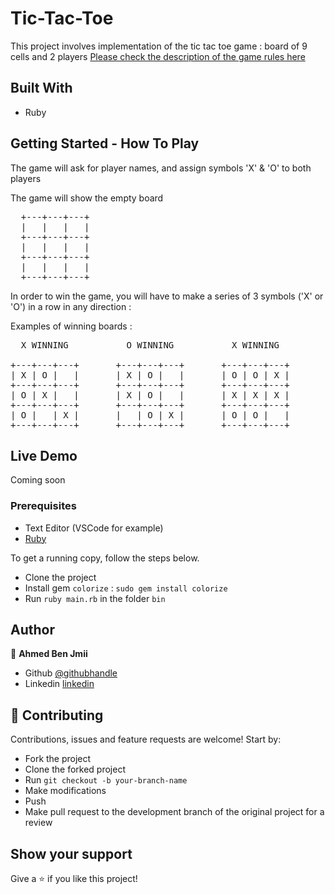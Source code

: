 # Tic-Tac-Toe

> 

This project involves implementation of the tic tac toe game : board of 9 cells and 2 players
[Please check the description of the game rules here](https://www.youtube.com/watch?v=USEjXNCTvcc)

## Built With

- Ruby

## Getting Started - How To Play

The game will ask for player names, and assign symbols 'X' & 'O' to both players

The game will show the empty board 

<pre>
  +---+---+---+ 
  |   |   |   | 
  +---+---+---+ 
  |   |   |   | 
  +---+---+---+ 
  |   |   |   | 
  +---+---+---+  
</pre>

In order to win the game, you will have to make a series of 3 symbols ('X' or 'O') in a row in any direction :

Examples of winning boards :

 <pre>
  X WINNING           O WINNING           X WINNING  

+---+---+---+       +---+---+---+       +---+---+---+
| X | O |   |       | X | O |   |       | O | O | X |
+---+---+---+       +---+---+---+       +---+---+---+   
| O | X |   |       | X | O |   |       | X | X | X |
+---+---+---+       +---+---+---+       +---+---+---+
| O |   | X |       |   | O | X |       | O | O |   |
+---+---+---+       +---+---+---+       +---+---+---+
</pre>

## Live Demo

Coming soon

### Prerequisites

- Text Editor (VSCode for example)
- [Ruby](https://ruby-doc.org/downloads/)

To get a running copy, follow the steps below.

- Clone the project
- Install gem `colorize` : `sudo gem install colorize`
- Run `ruby main.rb` in the folder `bin`

## Author

👤 **Ahmed Ben Jmii**

- Github [@githubhandle](https://github.com/Ahmed-Benj)
- Linkedin [linkedin](https://www.linkedin.com/in/ahmed-b-05600992/)

## 🤝 Contributing

Contributions, issues and feature requests are welcome! Start by:

- Fork the project
- Clone the forked project
- Run `git checkout -b your-branch-name`
- Make modifications
- Push
- Make pull request to the development branch of the original project for a review

## Show your support

Give a ⭐️ if you like this project!
